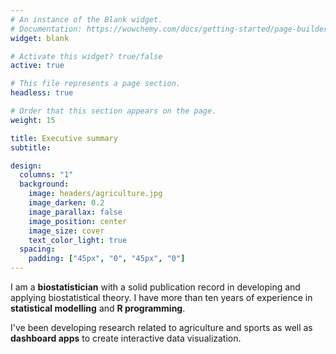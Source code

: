 ```yaml
---
# An instance of the Blank widget.
# Documentation: https://wowchemy.com/docs/getting-started/page-builder/
widget: blank

# Activate this widget? true/false
active: true

# This file represents a page section.
headless: true

# Order that this section appears on the page.
weight: 15

title: Executive summary
subtitle:

design:
  columns: "1"
  background:
    image: headers/agriculture.jpg
    image_darken: 0.2
    image_parallax: false
    image_position: center
    image_size: cover
    text_color_light: true
  spacing:
    padding: ["45px", "0", "45px", "0"]
---
```


I am a **biostatistician** with a solid publication record in developing and applying biostatistical theory. I have more than ten years of experience in **statistical modelling** and **R programming**. 

I've been developing research related to agriculture and sports as well as **dashboard apps** to create interactive data visualization.
